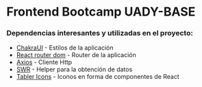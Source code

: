 # Frontend Bootcamp UADY-BASE

### Dependencias interesantes y utilizadas en el proyecto:

- [ChakraUI](https://chakra-ui.com/docs/components) - Estilos de la aplicación
- [React router dom](https://reactrouter.com/en/main) - Router de la aplicación
- [Axios](https://axios-http.com/docs/intro) - Cliente Http
- [SWR](https://swr.vercel.app/es-ES) - Helper para la obtención de datos
- [Tabler Icons](https://tabler-icons.io/) - Iconos en forma de componentes de React